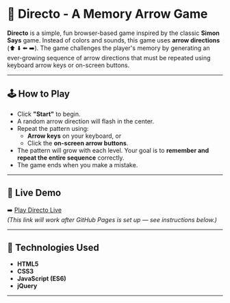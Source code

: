 # 🎯 Directo - A Memory Arrow Game

**Directo** is a simple, fun browser-based game inspired by the classic **Simon Says** game. Instead of colors and sounds, this game uses **arrow directions** (⬆️ ⬇️ ⬅️ ➡️). The game challenges the player's memory by generating an ever-growing sequence of arrow directions that must be repeated using keyboard arrow keys or on-screen buttons.

---

## 🕹️ How to Play

- Click **"Start"** to begin.
- A random arrow direction will flash in the center.
- Repeat the pattern using:
  - **Arrow keys** on your keyboard, or
  - Click the **on-screen arrow buttons**.
- The pattern will grow with each level. Your goal is to **remember and repeat the entire sequence** correctly.
- The game ends when you make a mistake.

---

## 🚀 Live Demo

➡️ [Play Directo Live](https://yourusername.github.io/yourproject-name/)  
*(This link will work after GitHub Pages is set up — see instructions below.)*

---

## 🧠 Technologies Used

- **HTML5**
- **CSS3**
- **JavaScript (ES6)**
- **jQuery**

---
